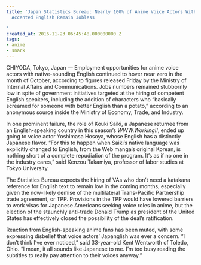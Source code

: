 ```yaml
---
title: 'Japan Statistics Bureau: Nearly 100% of Anime Voice Actors Without Obviously
  Accented English Remain Jobless

'
created_at: 2016-11-23 06:45:48.000000000 Z
tags:
- anime
- snark
---
```


CHIYODA, Tokyo, Japan — Employment opportunities for anime voice actors
with native-sounding English continued to hover near zero in the month
of October, according to figures released Friday by the Ministry of
Internal Affairs and Communications. Jobs numbers remained stubbornly
low in spite of government initiatives targeted at the hiring of
competent English speakers, including the addition of characters who
“basically screamed for someone with better English than a potato,”
according to an anonymous source inside the Ministry of Economy, Trade,
and Industry.

In one prominent failure, the role of Kouki Saiki, a Japanese returnee
from an English-speaking country in this season’s *WWW.Working!!*, ended
up going to voice actor Yoshimasa Hosoya, whose English has a distinctly
Japanese flavor. “For this to happen when Saiki’s native language was
explicitly changed to English, from the Web manga’s original Korean, is
nothing short of a complete repudiation of the program. It’s as if no
one in the industry cares,” said Kenzou Takamiya, professor of labor
studies at Tokyo University.

The Statistics Bureau expects the hiring of VAs who don’t need a
katakana reference for English text to remain low in the coming months,
especially given the now-likely demise of the multilateral Trans-Pacific
Partnership trade agreement, or TPP. Provisions in the TPP would have
lowered barriers to work visas for Japanese Americans seeking voice
roles in anime, but the election of the staunchly anti-trade Donald
Trump as president of the United States has effectively closed the
possibility of the deal’s ratification.

Reaction from English-speaking anime fans has been muted, with some
expressing disbelief that voice actors’ Japanglish was ever a concern.
“I don’t think I’ve ever noticed,” said 33-year-old Kent Wentworth of
Toledo, Ohio. “I mean, it all sounds like Japanese to me. I’m too busy
reading the subtitles to really pay attention to their voices anyway.”

